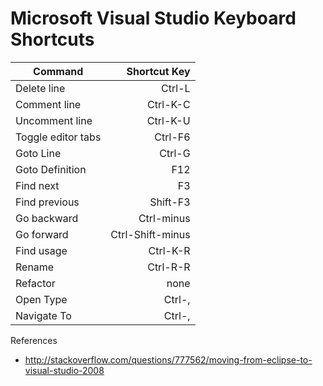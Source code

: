 # Microsoft Visual Studio Keyboard Shortcuts

|    Command      	   | 	Shortcut Key  	    |
| -------------------- |---------------------:|
|   Delete line        |    Ctrl-L            |
|   Comment line       |    Ctrl-K-C          |
|   Uncomment line     |    Ctrl-K-U          |
|   Toggle editor tabs |    Ctrl-F6           |
|   Goto Line          |    Ctrl-G            |
|   Goto Definition    |    F12               |
|   Find next          |    F3                |
|   Find previous      |    Shift-F3          |  
|   Go backward        |    Ctrl-minus        |
|   Go forward         |    Ctrl-Shift-minus  |
|   Find usage         |    Ctrl-K-R          |
|   Rename             |    Ctrl-R-R          |
|   Refactor           |    none              |
|   Open Type          |    Ctrl-,            |
|   Navigate To        |    Ctrl-,            |

References

- <http://stackoverflow.com/questions/777562/moving-from-eclipse-to-visual-studio-2008>